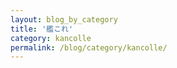 ```yaml
---
layout: blog_by_category
title: '艦これ'
category: kancolle
permalink: /blog/category/kancolle/
---
```

